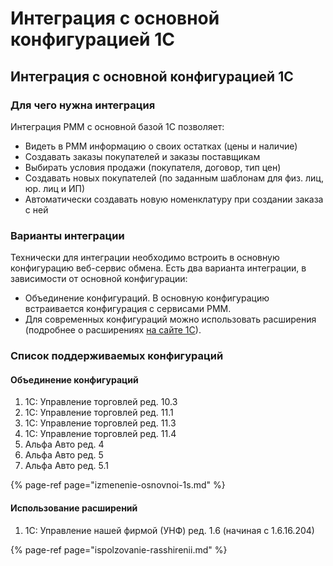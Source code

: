 # Интеграция с основной конфигурацией 1С

## Интеграция с основной конфигурацией 1С

### Для чего нужна интеграция

Интеграция РММ с основной базой 1С позволяет:

* Видеть в РММ информацию о своих остатках \(цены и наличие\)
* Создавать заказы покупателей и заказы поставщикам
* Выбирать условия продажи \(покупателя, договор, тип цен\)
* Создавать новых покупателей \(по заданным шаблонам для физ. лиц, юр. лиц и ИП\)
* Автоматически создавать новую номенклатуру при создании заказа с ней

### Варианты интеграции

Технически для интеграции необходимо встроить в основную конфигурацию веб-сервис обмена. Есть два варианта интеграции, в зависимости от основной конфигурации:

* Объединение конфигураций. В основную конфигурацию встраивается конфигурация с сервисами РММ.
* Для современных конфигураций можно использовать расширения \(подробнее о расширениях [на сайте 1С](http://v8.1c.ru/o7/201410ext/index.htm)\).

### Список поддерживаемых конфигураций

#### Объединение конфигураций

1. 1С: Управление торговлей ред. 10.3
2. 1С: Управление торговлей ред. 11.1
3. 1С: Управление торговлей ред. 11.3
4. 1С: Управление торговлей ред. 11.4
5. Альфа Авто ред. 4
6. Альфа Авто ред. 5
7. Альфа Авто ред. 5.1

{% page-ref page="izmenenie-osnovnoi-1s.md" %}

#### Использование расширений

1. 1С: Управление нашей фирмой \(УНФ\) ред. 1.6 \(начиная с 1.6.16.204\)

{% page-ref page="ispolzovanie-rasshirenii.md" %}

